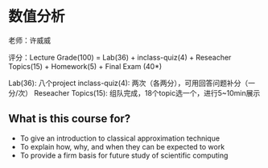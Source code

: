 # 数值分析

老师：许威威

评分：Lecture Grade(100) = Lab(36) + inclass-quiz(4) + Reseacher Topics(15) + Homework(5) + Final Exam (40*)

Lab(36): 八个project
inclass-quiz(4): 两次（各两分），可用回答问题补分（一分/次）
Reseacher Topics(15): 组队完成，18个topic选一个，进行5~10min展示

## What is this course for?

- To give an introduction to classical approximation technique
- To explain how, why, and when they can be expected to work
- To provide a firm basis for future study of scientific computing
